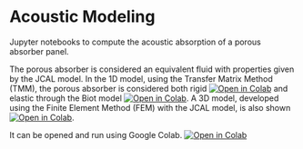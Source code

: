 # Acoustic Modeling

Jupyter notebooks to compute the acoustic absorption of a porous absorber panel.

The porous absorber is considered an equivalent fluid with properties given by the JCAL model. In the 1D model, using the Transfer Matrix Method (TMM), the porous absorber is considered both rigid [![Open in Colab](https://colab.research.google.com/assets/colab-badge.svg)](https://colab.research.google.com/github/XDJuanDC/Acoustics/blob/main/TMM_JCAL.ipynb) and elastic through the Biot model [![Open in Colab](https://colab.research.google.com/assets/colab-badge.svg)](https://colab.research.google.com/github/XDJuanDC/Acoustics/blob/main/TMM_Biot_JCAL.ipynb).
A 3D model, developed using the Finite Element Method (FEM) with the JCAL model, is also shown [![Open in Colab](https://colab.research.google.com/assets/colab-badge.svg)](https://colab.research.google.com/github/XDJuanDC/Acoustics/blob/main/FEM_JCAL.ipynb).

It can be opened and run using Google Colab. [![Open in Colab](https://colab.research.google.com/assets/colab-badge.svg)](https://colab.research.google.com/github/XDJuanDC/Acoustics/blob/main/TMM_JCAL.ipynb)
